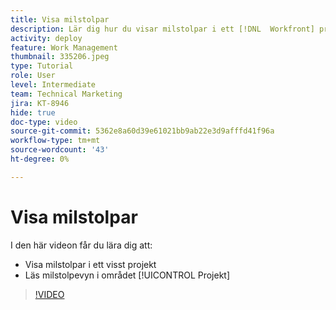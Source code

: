 ```yaml
---
title: Visa milstolpar
description: Lär dig hur du visar milstolpar i ett [!DNL  Workfront] projekt, och använd milstolpevyn i området [!UICONTROL Projekt] .
activity: deploy
feature: Work Management
thumbnail: 335206.jpeg
type: Tutorial
role: User
level: Intermediate
team: Technical Marketing
jira: KT-8946
hide: true
doc-type: video
source-git-commit: 5362e8a60d39e61021bb9ab22e3d9afffd41f96a
workflow-type: tm+mt
source-wordcount: '43'
ht-degree: 0%

---
```


# Visa milstolpar

I den här videon får du lära dig att:

* Visa milstolpar i ett visst projekt
* Läs milstolpevyn i området [!UICONTROL Projekt]

>[!VIDEO](https://video.tv.adobe.com/v/335206/?quality=12&learn=on)
